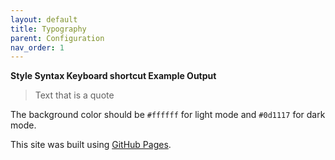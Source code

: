 ```yaml
---
layout: default
title: Typography
parent: Configuration
nav_order: 1
---
```



**Style	Syntax	Keyboard shortcut	Example	Output**

> Text that is a quote

The background color should be `#ffffff` for light mode and `#0d1117` for dark mode.

This site was built using [GitHub Pages](https://pages.github.com/).
